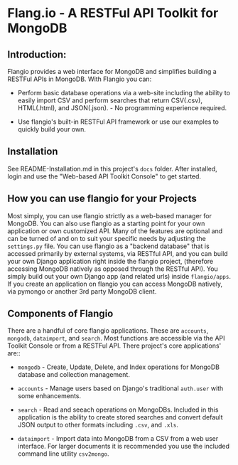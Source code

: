 Flang.io - A RESTFul API Toolkit for MongoDB
============================================

Introduction:
-------------

Flangio provides a web interface for MongoDB and simplifies building a RESTFul
APIs in MongoDB. With Flangio you can:


* Perform basic database operations via a web-site including the ability to
easily import CSV and perform searches that return  CSV(.csv), HTML(.html),
and JSON(.json). - No programming experience required. 

* Use flangio's built-in RESTFul API framework or use our examples to quickly
build your own.


Installation
-------------

See README-Installation.md in this project's `docs` folder.  After installed,
login and use the "Web-based API Toolkit Console" to get started.


How you can use flangio for your Projects
-----------------------------------------

Most simply, you can use flangio strictly as a web-based manager for MongoDB.
You can also use flangio as a starting point for your own application or own
customized API.  Many of the features are optional and can be turned of
and on to suit your specific needs by adjusting the `settings.py` file. You can
use flangio as a "backend database" that is accessed primarily by
external systems, via RESTful API, and you can build your own Django application
right inside the flangio project, (therefore accessing MongoDB natively as opposed
through the RESTful API). You simply build out your own Django app (and related urls)
inside `flangio/apps`. If you create an application on flangio you can access
MongoDB natively, via pymongo or another 3rd party MongoDB client.



Components of Flangio
---------------------

There are a handful of core flangio applications.  These are `accounts`,
`mongodb`, `dataimport`, and `search`. Most functions are
accessible via the API Toolkit Console or from a RESTFul API. There project's
core applications' are::

* `mongodb` - Create, Update, Delete, and Index operations for MongoDB database
and collection management.

* `accounts` - Manage users based on Django's traditional `auth.user` with some
enhancements.

* `search` - Read and seeach operations on MongoDBs.  Included in this application
is the ability to create stored searches and convert default JSON output to other
formats including `.csv`, and `.xls`.  

* `dataimport` - Import data into MongoDB from a CSV from a web user interface. For
larger documents it is recommended you use the included command line utility
`csv2mongo`.





    



